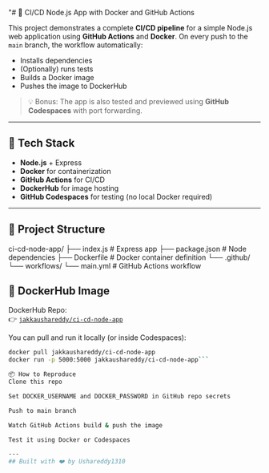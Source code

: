 "# 🚀 CI/CD Node.js App with Docker and GitHub Actions

This project demonstrates a complete **CI/CD pipeline** for a simple Node.js web application using **GitHub Actions** and **Docker**. On every push to the `main` branch, the workflow automatically:

- Installs dependencies
- (Optionally) runs tests
- Builds a Docker image
- Pushes the image to DockerHub

> 💡 Bonus: The app is also tested and previewed using **GitHub Codespaces** with port forwarding.

---

## 🔧 Tech Stack

- **Node.js** + Express
- **Docker** for containerization
- **GitHub Actions** for CI/CD
- **DockerHub** for image hosting
- **GitHub Codespaces** for testing (no local Docker required)

---

## 📁 Project Structure

ci-cd-node-app/
├── index.js # Express app
├── package.json # Node dependencies
├── Dockerfile # Docker container definition
└── .github/
└── workflows/
└── main.yml # GitHub Actions workflow


## 🐳 DockerHub Image

DockerHub Repo:  
👉 [`jakkaushareddy/ci-cd-node-app`](https://hub.docker.com/r/jakkaushareddy/ci-cd-node-app)

You can pull and run it locally (or inside Codespaces):

```bash
docker pull jakkaushareddy/ci-cd-node-app
docker run -p 5000:5000 jakkaushareddy/ci-cd-node-app```

📦 How to Reproduce
Clone this repo

Set DOCKER_USERNAME and DOCKER_PASSWORD in GitHub repo secrets

Push to main branch

Watch GitHub Actions build & push the image

Test it using Docker or Codespaces

---
## Built with ❤️ by Ushareddy1310
